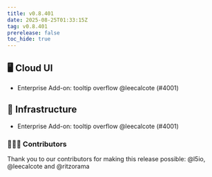 ```yaml
---
title: v0.8.401
date: 2025-08-25T01:33:15Z
tag: v0.8.401
prerelease: false
toc_hide: true
---
```


## 🖥 Cloud UI

- Enterprise Add-on: tooltip overflow @leecalcote (#4001)

## 🦴 Infrastructure

- Enterprise Add-on: tooltip overflow @leecalcote (#4001)

### 👨🏽‍💻 Contributors

Thank you to our contributors for making this release possible:
@l5io, @leecalcote and @ritzorama

